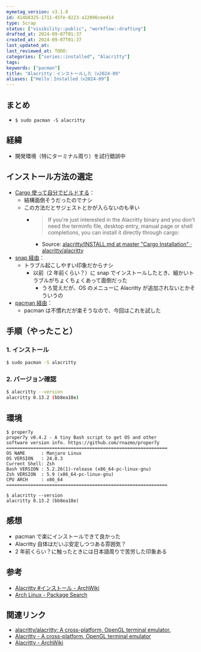 ```yaml
---
mymetag_version: v3.1.0
id: 414b8325-1711-45fe-8223-a22096cee414
type: Scrap
status: ["visibility::public", "workflow::drafting"]
drafted_at: 2024-09-07T01:37
created_at: 2024-09-07T01:37
last_updated_at:
last_reviewed_at: TODO:
categories: ["series::installed", "Alacritty"]
tags:
keywords: ["pacman"]
title: "Alacritty：インストールした（v2024-09"
aliases: ["Hello：Installed（v2024-09"]
---
```


## まとめ

- `$ sudo pacman -S alacritty`

## 経緯

- 開発環境（特にターミナル周り）を試行錯誤中

## インストール方法の選定

- [Cargo 使って自分でビルドする](https://github.com/alacritty/alacritty/blob/b125b99dd3886a3517f8ecf91dc6cae1ca5378fb/INSTALL.md)：
    - 結構面倒そうだったのでナシ
    - この方法だとサジェストとかが入らないのも辛い
        - > If you're just interested in the Alacritty binary and you don't need the terminfo file, desktop entry, manual page or shell completions, you can install it directly through cargo:
            - Source: [alacritty/INSTALL.md at master "Cargo Installation" · alacritty/alacritty](https://github.com/alacritty/alacritty/blob/b125b99dd3886a3517f8ecf91dc6cae1ca5378fb/INSTALL.md)
- [snap 経由](https://snapcraft.io/alacritty)：
    - トラブル起こしやすい印象だからナシ
        - 以前（2 年前くらい？）に snap でインストールしたとき、細かいトラブルがちょくちょくあって面倒だった
            - うろ覚えだが、OS のメニューに Alacritty が追加されないとかそういうの
- [pacman 経由](https://wiki.archlinux.jp/index.php/Alacritty#.E3.82.A4.E3.83.B3.E3.82.B9.E3.83.88.E3.83.BC.E3.83.AB)：
    - pacman は不慣れだが楽そうなので、今回はこれを試した

## 手順（やったこと）

### 1. インストール

```sh
$ sudo pacman -S alacritty
```

### 2. バージョン確認

```sh
$ alacritty --version
alacritty 0.13.2 (bb8ea18e)
```

## 環境

```console
$ proper7y
proper7y v0.4.2 - A tiny Bash script to get OS and other
software version info. https://github.com/rnazmo/proper7y
============================================================
OS NAME      : Manjaro Linux
OS VERSION   : 24.0.3
Current Shell: Zsh
Bash VERSION : 5.2.26(1)-release (x86_64-pc-linux-gnu)
Zsh VERSION  : 5.9 (x86_64-pc-linux-gnu)
CPU ARCH     : x86_64
============================================================

$ alacritty --version
alacritty 0.13.2 (bb8ea18e)
```

## 感想

- pacman で楽にインストールできて良かった
- Alacritty 自体はだいぶ安定しつつある雰囲気？
- 2 年前くらい？に触ったときには日本語周りで苦労した印象ある

## 参考

- [Alacritty #インストール - ArchWiki](https://wiki.archlinux.jp/index.php/Alacritty#.E3.82.A4.E3.83.B3.E3.82.B9.E3.83.88.E3.83.BC.E3.83.AB)
- [Arch Linux - Package Search](https://archlinux.org/packages/?name=alacritty)

## 関連リンク

- [alacritty/alacritty: A cross-platform, OpenGL terminal emulator.](https://github.com/alacritty/alacritty)
- [Alacritty - A cross-platform, OpenGL terminal emulator](https://alacritty.org/)
- [Alacritty - ArchWiki](https://wiki.archlinux.jp/index.php/Alacritty)
